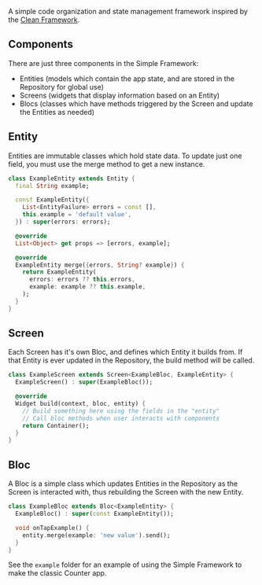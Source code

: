 A simple code organization and state management framework inspired by the
[Clean Framework](https://pub.dev/packages/clean_framework/versions/0.4.2).

## Components

There are just three components in the Simple Framework:
 - Entities (models which contain the app state, and are stored in the Repository for global use)
 - Screens (widgets that display information based on an Entity)
 - Blocs (classes which have methods triggered by the Screen and update the Entities as needed)

## Entity

Entities are immutable classes which hold state data. To update just one field, you must use the
merge method to get a new instance.

```dart
class ExampleEntity extends Entity {
  final String example;

  const ExampleEntity({
    List<EntityFailure> errors = const [],
    this.example = 'default value',
  }) : super(errors: errors);

  @override
  List<Object> get props => [errors, example];

  @override
  ExampleEntity merge({errors, String? example}) {
    return ExampleEntity(
      errors: errors ?? this.errors,
      example: example ?? this.example,
    );
  }
}
```

## Screen

Each Screen has it's own Bloc, and defines which Entity it builds from. If that Entity is ever
updated in the Repository, the build method will be called.

```dart
class ExampleScreen extends Screen<ExampleBloc, ExampleEntity> {
  ExampleScreen() : super(ExampleBloc());

  @override
  Widget build(context, bloc, entity) {
    // Build something here using the fields in the "entity"
    // Call bloc methods when user interacts with components
    return Container();
  }
}
```

## Bloc

A Bloc is a simple class which updates Entities in the Repository as the Screen is interacted with,
thus rebuilding the Screen with the new Entity.

```dart
class ExampleBloc extends Bloc<ExampleEntity> {
  ExampleBloc() : super(const ExampleEntity());

  void onTapExample() {
    entity.merge(example: 'new value').send();
  }
}
```

See the `example` folder for an example of using the Simple Framework to make the classic Counter
app.
